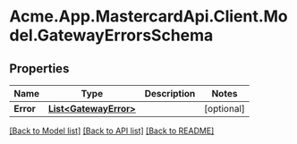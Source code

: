 # Acme.App.MastercardApi.Client.Model.GatewayErrorsSchema

## Properties

Name | Type | Description | Notes
------------ | ------------- | ------------- | -------------
**Error** | [**List&lt;GatewayError&gt;**](GatewayError.md) |  | [optional] 

[[Back to Model list]](../README.md#documentation-for-models) [[Back to API list]](../README.md#documentation-for-api-endpoints) [[Back to README]](../README.md)

